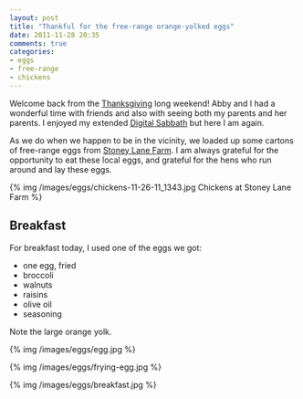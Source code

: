 ```yaml
---
layout: post
title: "Thankful for the free-range orange-yolked eggs"
date: 2011-11-28 20:35
comments: true
categories:
- eggs
- free-range
- chickens
---
```

Welcome back from the [Thanksgiving](/blog/2011/11/24/happy-thanksgiving-and-a-call-to-action/) long weekend! Abby and I had a wonderful time with friends and also with seeing both my parents and her parents. I enjoyed my extended [Digital Sabbath](/blog/2011/11/12/starting-a-mini-digital-sabbath/) but here I am again.

As we do when we happen to be in the vicinity, we loaded up some cartons of free-range eggs from [Stoney Lane Farm](http://pine-richland.patch.com/articles/stoney-lane-farm-a-little-bit-country-in-suburbia). I am always grateful for the opportunity to eat these local eggs, and grateful for the hens who run around and lay these eggs.

{% img /images/eggs/chickens-11-26-11_1343.jpg Chickens at Stoney Lane Farm %}

<!--more-->

## Breakfast

For breakfast today, I used one of the eggs we got:

- one egg, fried
- broccoli
- walnuts
- raisins
- olive oil
- seasoning

Note the large orange yolk.

{% img /images/eggs/egg.jpg %}

{% img /images/eggs/frying-egg.jpg %}

{% img /images/eggs/breakfast.jpg %}


